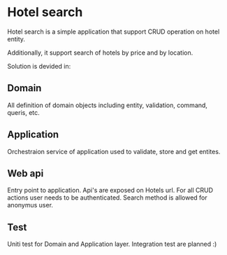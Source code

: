 # Hotel search

Hotel search is a simple application that support CRUD operation on hotel entity.

Additionally, it support search of hotels by price and by location.

Solution is devided in:

## Domain
All definition of domain objects including entity, validation, command, queris, etc.

## Application
Orchestraion service of application used to validate, store and get entites.

## Web api
Entry point to application. Api's are exposed on Hotels url.
For all CRUD actions user needs to be authenticated.
Search method is allowed for anonymus user.

## Test
Uniti test for Domain and Application layer.
Integration test are planned :)